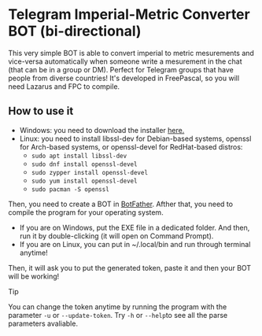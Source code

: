 # Telegram Imperial-Metric Converter BOT (bi-directional)

This very simple BOT is able to convert imperial to metric mesurements and vice-versa automatically when someone write a mesurement in the chat (that can be in a group or DM).
Perfect for Telegram groups that have people from diverse countries!
It's developed in FreePascal, so you will need Lazarus and FPC to compile.

## How to use it

* Windows: you need to download the installer [here.](https://slproweb.com/products/Win32OpenSSL.html  )
* Linux: you need to install libssl-dev for Debian-based systems, openssl for Arch-based systems, or openssl-devel for RedHat-based distros:
  * `sudo apt install libssl-dev`
  * `sudo dnf install openssl-devel`
  * `sudo zypper install openssl-devel`
  * `sudo yum install openssl-devel`
  * `sudo pacman -S openssl`

Then, you need to create a BOT in [BotFather](https://t.me/botfather). Afther that, you need to compile the program for your operating system.
* If you are on Windows, put the EXE file in a dedicated folder. And then, run it by double-clicking (it will open on Command Prompt).
* If you are on Linux, you can put in ~/.local/bin and run through terminal anytime!

Then, it will ask you to put the generated token, paste it and then your BOT will be working!

> [!TIP]
> You can change the token anytime by running the program with the parameter `-u` or `--update-token`. Try `-h` or `--help`to see all the parse parameters avaliable.
